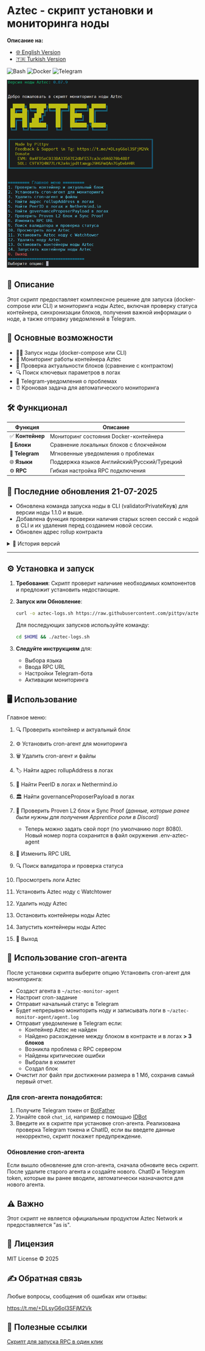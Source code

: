 # Aztec - cкрипт установки и мониторинга ноды

**Описание на:**
- [🌐 English Version](https://github.com/pittpv/aztec-monitoring-script/blob/main/en/ "English version of description")
- [🇹🇷 Turkish Version](https://github.com/pittpv/aztec-monitoring-script/blob/main/tr/ "Turkish version of description")

![Bash](https://img.shields.io/badge/Bash-5.2-blue)
![Docker](https://img.shields.io/badge/Docker-20.10+-blue)
![Telegram](https://img.shields.io/badge/Telegram-API-blue)

![Первый экран](https://raw.githubusercontent.com/pittpv/aztec-monitoring-script/main/other/img-ru-2025-05-25-05-45-23.png)

## 📝 Описание

Этот скрипт предоставляет комплексное решение для запуска (docker-compose или CLI) и мониторинга ноды Aztec, включая проверку статуса контейнера, синхронизации блоков, получения важной информации о ноде, а также отправку уведомлений в Telegram. 

## 🌟 Основные возможности

- 🏃🏻‍ Запуск ноды (docker-compose или CLI)
- 🐳 Мониторинг работы контейнера Aztec
- 🔗 Проверка актуальности блоков (сравнение с контрактом)
- 🔍 Поиск ключевых параметров в логах
- 📨 Telegram-уведомления о проблемах
- ⏰ Кроновая задача для автоматического мониторинга

## 🛠️ Функционал

| Функция | Описание |
|---------|----------|
| ✅ **Контейнер** | Мониторинг состояния Docker-контейнера |
| 🔄 **Блоки** | Сравнение локальных блоков с блокчейном |
| 🤖 **Telegram** | Мгновенные уведомления о проблемах |
| 🌐 **Языки** | Поддержка языков Английский/Русский/Турецкий |
| ⚙️ **RPC** | Гибкая настройка RPC подключения |

## 📌 Последние обновления 21-07-2025
- Обновлена команда запуска ноды в CLI (validatorPrivateKey**s**) для версии ноды 1.1.0 и выше.
- Добавлена функция проверки наличия старых screen сессий с нодой в CLI и их удаления перед созданием новой сессии.
- Обновлен адрес rollup контракта

<details>
<summary>📅 История версий</summary>

### 15-07-2025
- Доработана система Telegram уведомлений **для валидаторов**. Спасибо за идею @malbur187 (Discord)
    - При установке cron-агента мониторинга ноды можно выбрать какие уведомления получать: только об ошибках или также о выборе в комитет и создании блока.
    - Выбор сохраняется в `.env-aztec-agent` и применяется при последующих повторных созданиях агента. Если надо изменить, то отредактируйте файл `.env-aztec-agent`
- Добавлена функция поиска критических ошибок. Если в логах ноды будет обнаружена критическая ошибка, придет уведомление в Telegram.
    - Пополнение массива ошибок реализовано через единый json-файл, позволяющий быстро добавлять новые ошибки и способ решения.
- Обновлена функция поиска PeerID. Спасибо за идею @web3.creed (Discord)
    - После успешного поиска в логах, PeerID проверяется в публичной базе `aztec.nethermind.io` и показывается результат
- Мелкие улучшения

### 25-06-2025
- Добавлена функция "Остановить контейнеры ноды Aztec" - умная функция, которая запоминает ваш способ работы с контейнером ноды (docker-compose или CLI) и далее работает в выбранном режиме.
    - При запросе способа работы укажите как запущена ваша нода: `docker-compose` или `CLI`
    - При запросе пути к файлу docker-compose укажите путь от корневой директории в формате: `/root/aztec` или `./aztec`
    - Все настройки сохраняются в файле `.env-aztec-agent` Вы можете изменить их при желании.
- Добавлена функция "Запустить контейнеры ноды Aztec" - умная функция, которая использует способ работы с контейнером ноды, назначенный в функции "Остановить контейнеры ноды Aztec" (опция 13).
    - Если вы **не задали** способ работы с контейнером ноды (опция 13) и воспользуетесь функцией "Запустить контейнеры ноды Aztec", то функция будет работать как **визард для запуска ноды в CLI**. В этом случае скрипт запросит необходимые данные для запуска CLI-ноды, сформирует команду и запустит CLI-ноду в screen сессии.
    - Все настройки сохраняются в файле `.env-aztec-agent` Вы можете изменить их при желании.
- Обновлена функция создания cron-агента с telegram уведомлениями - теперь ChatID и Telegram token сохраняются в файле `.env-aztec-agent` и при удалении/создании cron-агента не требуется повторный ввод.
- Добавлена проверка версии ноды Aztec при загрузке скрипта.

### 22-06-2025
- Функция Просмотреть логи Aztec - доработана для показа последних 500 строк с последующим обновлением.
- Функция Проверить контейнер и актуальный блок - улучшенное чтение логов и предотвращение проблем с памятью
- Улучшена функция проверки и установки необходимого ПО для скрипта

### 06-06-2025
- Полная локализация, включая скрипт и уведомления в телеграм, на три языка. Добавлен турецкий язык.
- Добавлена функция установки ноды Aztec c запуском в Docker c **Watchtower**. Watchtower настроен на автоматическое обновление контейнера ноды с сохранением конфигурации.
  - Установка зависимостей
  - Проверка наличия Docker, Docker Compose и установка при необходимости
  - Проверка доступности портов по умолчанию, возможность заменить порты
  - Установка последней версии бинарника ноды
  - Автоматическое создание `.env` и `docker-compose` файлов
  - Открытие портов в ufw
  - Запуск ноды и показ первых логов
- Добавлена функция удаления ноды Aztec  

### 05-06-2025
- Обновление для совместимости с Watchtower

### 04-06-2025
- Улучшен механизм поиска номера блока (опция 1 и cron-агент) в логах уровня debug. Поддержка логов уровня debug, info (и, вероятно, всех остальных). Максимально точный результат поиска.
- Улучшена обработка ошибок проверки блоков 
- Добвлена новая опция - просмотр логов ноды прямо из скрипта (Ctrl+C для выхода из логов)
- Добавлен вывод номера блока из логов при выполнении опции 1.
- Добавлен контроль версий скрипта. Если есть обновления, скрипт уведомит об этом.
- Мелкие улучшения

### 02-06-2025
- Обновлено значение фильтра в командах чтения логов для лучшей совместимости с разными версиями ноды Aztec
- Добавлено логирование ошибок RPC/cast
- Добавлено логирование версии скрипта

### 01-06-2025
- Улучшена совместимость. Скрипт работает с нодой в Docker и CLI.
- Добавлена поддержка нового формата логов "block NNNN"
- Автоматическая проверка наличия и установка утилиты `bc` для вычислений в опции 9
- Удаление ANSI-кодов перед анализом для надежного поиска данных
- Устранена ошибка поиска PeerID в логах
- Оптимизирована работа с hex-значениями блоков
- Улучшена система уведомлений в Telegram

### 30-05-2025
- Добавлена функция проверки валидатора. Анализ все валидаторов, вывод информации по конкретному, полный список.
- Изменение порта узла Aztec для функции получения доказательства. Нужно, если вы меняли порт ноды при установке.

### 29-05-2025
- Очистка файла лога при достижении 1 Мб, первый отчет сохраняется.
</details>

---

## ⚙️ Установка и запуск

1. **Требования**:
   Скрипт проверит наличиие необходимых компонентов и предложит установить недостающие. 

2. **Запуск или Обновление**:
   ```bash
   curl -o aztec-logs.sh https://raw.githubusercontent.com/pittpv/aztec-monitoring-script/main/aztec-logs.sh && chmod +x aztec-logs.sh && ./aztec-logs.sh
   ```
   Для последующих запусков используйте команду:
   ```bash
   cd $HOME && ./aztec-logs.sh 
   ```

3. **Следуйте инструкциям** для:
   - Выбора языка
   - Ввода RPC URL
   - Настройки Telegram-бота
   - Активации мониторинга

## 🖥️ Использование

Главное меню:

1. 🔍 Проверить контейнер и актуальный блок
2. ⚙️ Установить cron-агент для мониторинга
3. 🗑️ Удалить cron-агент и файлы
4. 🏷️ Найти адрес rollupAddress в логах
5. 👥 Найти PeerID в логах и Nethermind.io
6. 🏛️ Найти governanceProposerPayload в логах
7. 🔗 Проверить Proven L2 блок и Sync Proof *(данные, которые ранее были нужны для получения Apprentice роли в Discord)*
   - Теперь можно задать свой порт (по умолчанию порт 8080). Новый номер порта сохранится в файл окружения .env-aztec-agent
8. 🔌 Изменить RPC URL
9. 🔍 Поиск валидатора и проверка статуса
10. Просмотреть логи Aztec
11. Установить Aztec ноду с Watchtower
12. Удалить ноду Aztec
13. Остановить контейнеры ноды Aztec
14. Запустить контейнеры ноды Aztec

0. 🚪 Выход

## 🚀 Использование cron-агента 

После установки скрипта выберитe опцию Установить cron-агент для мониторинга:

- Создаст агента в `~/aztec-monitor-agent`
- Настроит cron-задание
- Отправит начальный статус в Telegram
- Будет непрерывно мониторить ноду и записывать логи в `~/aztec-monitor-agent/agent.log`
- Отправит уведомление в Telegram если:
	- Контейнер Aztec не найден
	- Найдено расхождение между блоком в контракте и в логах **> 3 блоков**
	- Возникла проблема с RPC сервером 
    - Найдены критические ошибки
    - Выбрали в комитет
    - Создал блок
- Очистит лог файл при достижении размера в 1 Мб, сохранив самый первый отчет.

### Для cron-агента понадобятся:

1. Получите Telegram токен от [BotFather](https://t.me/BotFather)
2. Узнайте свой `chat_id`, например с помощью [IDBot](https://t.me/myidbot)
3. Введите их в скрипте при установке cron-агента. Реализована проверка Telegram токена и ChatID, если вы введете данные некорректно, скрипт покажет предупреждение.

### Обновление cron-агента

Если вышло обновление для cron-агента, сначала обновите весь скрипт. После удалите старого агента и создайте нового. ChatID и Telegram token, которые вы ранее вводили, автоматически назначаются для нового агента.

## ⚠️ Важно

Этот скрипт не является официальным продуктом Aztec Network и предоставляется "as is".

## 📜 Лицензия

MIT License © 2025

## ✍️ Обратная связь

Любые вопросы, сообщения об ошибках или отзывы:

https://t.me/+DLsyG6ol3SFjM2Vk


## 🔗 Полезные ссылки

[Скрипт для запуска RPC в один клик](https://github.com/pittpv/sepolia-auto-install "Запуск Sepolia узла для RPC")
